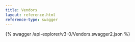 ```yaml
---
title: Vendors
layout: reference.html
reference-type: swagger
---
```




{% swagger /api-explorer/v3-0/Vendors.swagger2.json %}
